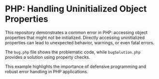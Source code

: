 # PHP: Handling Uninitialized Object Properties

This repository demonstrates a common error in PHP: accessing object properties that might not be initialized.  Directly accessing uninitialized properties can lead to unexpected behavior, warnings, or even fatal errors.

The `bug.php` file shows the problematic code, while `bugSolution.php` provides a solution using property checks.

This example highlights the importance of defensive programming and robust error handling in PHP applications.
